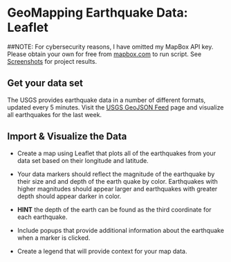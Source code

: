 # GeoMapping Earthquake Data: Leaflet

##NOTE: For cybersecurity reasons, I have omitted my MapBox API key. Please obtain your own for free from [mapbox.com](https://docs.mapbox.com/help/getting-started/access-tokens/) to run script. See [Screenshots](/Screenshots/) for project results.

## Get your data set

The USGS provides earthquake data in a number of different formats, updated every 5 minutes. Visit the [USGS GeoJSON Feed](http://earthquake.usgs.gov/earthquakes/feed/v1.0/geojson.php) page and visualize all earthquakes for the last week.


## Import & Visualize the Data

* Create a map using Leaflet that plots all of the earthquakes from your data set based on their longitude and latitude.

* Your data markers should reflect the magnitude of the earthquake by their size and and depth of the earth quake by color. Earthquakes with higher magnitudes should appear
     larger and earthquakes with greater depth should appear darker in color.

* **HINT** the depth of the earth can be found as the third coordinate for each earthquake.

* Include popups that provide additional information about the earthquake when a marker is clicked.

* Create a legend that will provide context for your map data.
